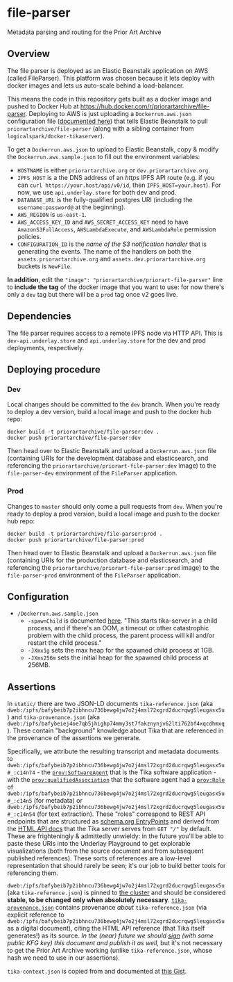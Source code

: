 # file-parser

Metadata parsing and routing for the Prior Art Archive

## Overview

The file parser is deployed as an Elastic Beanstalk application on AWS (called FileParser). This platform was chosen because it lets deploy with docker images and lets us auto-scale behind a load-balancer.

This means the code in this repository gets built as a docker image and pushed to Docker Hub at https://hub.docker.com/r/priorartarchive/file-parser. Deploying to AWS is just uploading a `Dockerrun.aws.json` configuration file ([documented here](https://docs.aws.amazon.com/elasticbeanstalk/latest/dg/create_deploy_docker_v2config.html)) that tells Elastic Beanstalk to pull `priorartarchive/file-parser` (along with a sibling container from `logicalspark/docker-tikaserver`).

To get a `Dockerrun.aws.json` to upload to Elastic Beanstalk, copy & modify the `Dockerrun.aws.sample.json` to fill out the environment variables:

- `HOSTNAME` is either `priorartarchive.org` or `dev.priorartarchive.org`.
- `IPFS_HOST` is a the DNS address of an _https_ IPFS API route (e.g. if you can `curl https://your.host/api/v0/id`, then `IPFS_HOST=your.host`). For now, we use `api.underlay.store` for both dev and prod.
- `DATABASE_URL` is the fully-qualified postgres URI (including the `username:password@` at the beginning).
- `AWS_REGION` is `us-east-1`.
- `AWS_ACCESS_KEY_ID` and `AWS_SECRET_ACCESS_KEY` need to have `AmazonS3FullAccess`, `AWSLambdaExecute`, and `AWSLambdaRole` permission policies.
- `CONFIGURATION_ID` is the _name of the S3 notification handler_ that is generating the events. The name of the handlers on both the `assets.priorartarchive.org` and `assets.dev.priorartarchive.org` buckets is `NewFile`.

**In addition**, edit the `"image": "priorartarchive/priorart-file-parser"` line to **include the tag** of the docker image that you want to use: for now there's only a `dev` tag but there will be a `prod` tag once v2 goes live.

## Dependencies

The file parser requires access to a remote IPFS node via HTTP API. This is `dev-api.underlay.store` and `api.underlay.store` for the dev and prod deployments, respectively.

## Deploying procedure

### Dev

Local changes should be committed to the `dev` branch. When you're ready to deploy a dev version, build a local image and push to the docker hub repo:

```
docker build -t priorartarchive/file-parser:dev .
docker push priorartarchive/file-parser:dev
```

Then head over to Elastic Beanstalk and upload a `Dockerrun.aws.json` file (containing URIs for the development database and elasticsearch, and referencing the `priorartarchive/priorart-file-parser:dev` image) to the `file-parser-dev` environment of the `FileParser` application.

### Prod

Changes to `master` should only come a pull requests from `dev`. When you're ready to deploy a prod version, build a local image and push to the docker hub repo:

```
docker build -t priorartarchive/file-parser:prod .
docker push priorartarchive/file-parser:prod
```

Then head over to Elastic Beanstalk and upload a `Dockerrun.aws.json` file (containing URIs for the production database and elasticsearch, and referencing the `priorartarchive/priorart-file-parser:prod` image) to the `file-parser-prod` environment of the `FileParser` application.

## Configuration

- `/Dockerrun.aws.sample.json`
  - `-spawnChild` is documented [here](https://wiki.apache.org/tika/TikaJAXRS#Making_Tika_Server_Robust_to_OOMs.2C_Infinite_Loops_and_Memory_Leaks). "This starts tika-server in a child process, and if there's an OOM, a timeout or other catastrophic problem with the child process, the parent process will kill and/or restart the child process."
  - `-JXmx1g` sets the max heap for the spawned child process at 1GB.
  - `-JXms256m` sets the initial heap for the spawned child process at 256MB.

## Assertions

In `static/` there are two JSON-LD documents `tika-reference.json` (aka `dweb:/ipfs/bafybeib7p2ibhncu736bewg4jw7o2j4msl72xgrd2ducrqwg5leugasx5u`) and `tika-provenance.json` (aka `dweb:/ipfs/bafybeiej4oe7qb5jhighp74mmy3st7fakznynjv62lti762bf4xqcdhmxq`). These contain "background" knowledge about Tika that are referenced in the provenance of the assertions we generate.

Specifically, we attribute the resulting transcript and metadata documents to `dweb:/ipfs/bafybeib7p2ibhncu736bewg4jw7o2j4msl72xgrd2ducrqwg5leugasx5u#_:c14n74` - the [`prov:SoftwareAgent`](https://www.w3.org/TR/prov-o/#SoftwareAgent) that is the Tika software application - with the [`prov:qualifiedAssociation`](https://www.w3.org/TR/prov-o/#qualifiedAssociation) that the software agent had a [`prov:Role`](https://www.w3.org/TR/prov-o/#Role) of `dweb:/ipfs/bafybeib7p2ibhncu736bewg4jw7o2j4msl72xgrd2ducrqwg5leugasx5u#_:c14n5` (for metadata) or `dweb:/ipfs/bafybeib7p2ibhncu736bewg4jw7o2j4msl72xgrd2ducrqwg5leugasx5u#_:c14n54` (for text extraction). These "roles" correspond to REST API endpoints that are structured as [schema.org EntryPoints](https://schema.org/EntryPoint) and derived from the [HTML API docs](https://gateway.underlay.store/ipfs/bafybeibeunk7ibqfjjq7y5pecrgajocn2fd6v27ahnaqhlarbmptnn3gee) that the Tika server serves from `GET "/"` by default. These are frighteningly & admittedly unwieldy: in the future you'll be able to paste these URIs into the Underlay Playground to get explorable visualizations (both from the source document and from subsequent published references). These sorts of references are a low-level representation that should rarely be seen; it's our job to build better tools for referencing them.

`dweb:/ipfs/bafybeib7p2ibhncu736bewg4jw7o2j4msl72xgrd2ducrqwg5leugasx5u` (aka `tika-reference.json`) is pinned to [the cluster](https://gateway.underlay.store/ipfs/bafybeib7p2ibhncu736bewg4jw7o2j4msl72xgrd2ducrqwg5leugasx5u) and should be considered **stable, to be changed only when absolutely necessary**. [`tika-provenance.json`](http://gateway.underlay.store/ipfs/bafybeiej4oe7qb5jhighp74mmy3st7fakznynjv62lti762bf4xqcdhmxq) contains provenance _about_ `tika-reference.json` (via explicit reference to `dweb:/ipfs/bafybeib7p2ibhncu736bewg4jw7o2j4msl72xgrd2ducrqwg5leugasx5u` as a digital document), citing the HTML API reference (that Tika itself generates!) as its source. _In the (near) future we should [sign](https://web-payments.org/vocabs/security#LinkedDataSignature2015) (with some public KFG key) this document and publish it as well,_ but it's not necessary to get the Prior Art Archive working (unlike `tika-reference.json`, whose hash we need to use in our assertions).

`tika-context.json` is copied from and documented at [this Gist](https://gist.github.com/joeltg/f066945ee780bfee769a26cea753f255).
